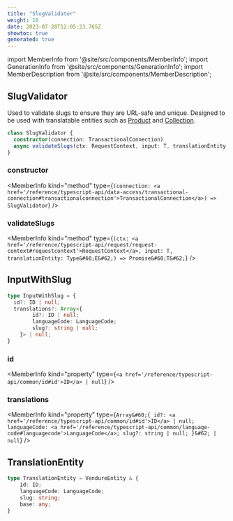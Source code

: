 ```yaml
---
title: "SlugValidator"
weight: 10
date: 2023-07-28T12:05:23.765Z
showtoc: true
generated: true
---
```

<!-- This file was generated from the Vendure source. Do not modify. Instead, re-run the "docs:build" script -->
import MemberInfo from '@site/src/components/MemberInfo';
import GenerationInfo from '@site/src/components/GenerationInfo';
import MemberDescription from '@site/src/components/MemberDescription';


## SlugValidator

<GenerationInfo sourceFile="packages/core/src/service/helpers/slug-validator/slug-validator.ts" sourceLine="44" packageName="@vendure/core" />

Used to validate slugs to ensure they are URL-safe and unique. Designed to be used with translatable
entities such as <a href='/reference/typescript-api/entities/product#product'>Product</a> and <a href='/reference/typescript-api/entities/collection#collection'>Collection</a>.

```ts title="Signature"
class SlugValidator {
  constructor(connection: TransactionalConnection)
  async validateSlugs(ctx: RequestContext, input: T, translationEntity: Type<E>) => Promise<T>;
}
```

<div className="members-wrapper">

### constructor

<MemberInfo kind="method" type={`(connection: <a href='/reference/typescript-api/data-access/transactional-connection#transactionalconnection'>TransactionalConnection</a>) => SlugValidator`}   />


### validateSlugs

<MemberInfo kind="method" type={`(ctx: <a href='/reference/typescript-api/request/request-context#requestcontext'>RequestContext</a>, input: T, translationEntity: Type&#60;E&#62;) => Promise&#60;T&#62;`}   />




</div>


## InputWithSlug

<GenerationInfo sourceFile="packages/core/src/service/helpers/slug-validator/slug-validator.ts" sourceLine="16" packageName="@vendure/core" />



```ts title="Signature"
type InputWithSlug = {
  id?: ID | null;
  translations?: Array<{
        id?: ID | null;
        languageCode: LanguageCode;
        slug?: string | null;
    }> | null;
}
```

<div className="members-wrapper">

### id

<MemberInfo kind="property" type={`<a href='/reference/typescript-api/common/id#id'>ID</a> | null`}   />


### translations

<MemberInfo kind="property" type={`Array&#60;{         id?: <a href='/reference/typescript-api/common/id#id'>ID</a> | null;         languageCode: <a href='/reference/typescript-api/common/language-code#languagecode'>LanguageCode</a>;         slug?: string | null;     }&#62; | null`}   />




</div>


## TranslationEntity

<GenerationInfo sourceFile="packages/core/src/service/helpers/slug-validator/slug-validator.ts" sourceLine="29" packageName="@vendure/core" />



```ts title="Signature"
type TranslationEntity = VendureEntity & {
    id: ID;
    languageCode: LanguageCode;
    slug: string;
    base: any;
}
```

